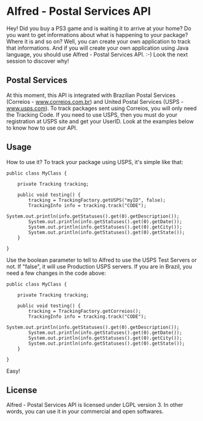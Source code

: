 Alfred - Postal Services API
=================
Hey! Did you buy a PS3 game and is waiting it to arrive at your home? Do you want to get informations about what is happening to your package? Where it is and so on?
Well, you can create your own application to track that informations. And if you will create your own application using Java language, 
you should use Alfred - Postal Services API. :-) Look the next session to discover why!

Postal Services
-------------
At this moment, this API is integrated with Brazilian Postal Services (Correios - www.correios.com.br) and United Postal Services (USPS - www.usps.com). To track
packages sent using Correios, you will only need the Tracking Code. If you need to use USPS, then you must do your registration at USPS site and get your UserID.
Look at the examples below to know how to use our API. 

Usage
------
How to use it? To track your package using USPS, it's simple like that:

	public class MyClass {
		
		private Tracking tracking;
		
		public void testing() {
			tracking = TrackingFactory.getUSPS("myID", false);
			TrackingInfo info = tracking.track("CODE");
			System.out.println(info.getStatuses().get(0).getDescription());
			System.out.println(info.getStatuses().get(0).getDate());
			System.out.println(info.getStatuses().get(0).getCity());
			System.out.println(info.getStatuses().get(0).getState());
		}
		
	}

Use the boolean parameter to tell to Alfred to use the USPS Test Servers or not. If "false", it will use Production USPS servers.
If you are in Brazil, you need a few changes in the code above:

	public class MyClass {
	
		private Tracking tracking;
	
		public void testing() {
			tracking = TrackingFactory.getCorreios();
			TrackingInfo info = tracking.track("CODE");
			System.out.println(info.getStatuses().get(0).getDescription());
			System.out.println(info.getStatuses().get(0).getDate());
			System.out.println(info.getStatuses().get(0).getCity());
			System.out.println(info.getStatuses().get(0).getState());
		}
		
	}

Easy!

License
------
Alfred - Postal Services API is licensed under LGPL version 3. In other words, you can use it in your commercial and open softwares.

